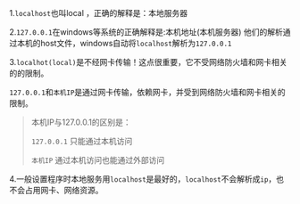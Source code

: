 1.`localhost`也叫local ，正确的解释是：本地服务器

2.`127.0.0.1`在windows等系统的正确解释是:本机地址(本机服务器)
他们的解析通过本机的host文件，windows自动将`localhost`解析为`127.0.0.1`

3.`localhot(local)`是不经网卡传输！这点很重要，它不受网络防火墙和网卡相关的的限制。

`127.0.0.1`和`本机IP`是通过网卡传输，依赖网卡，并受到网络防火墙和网卡相关的限制。

>本机IP与127.0.0.1的区别是：
>
>`127.0.0.1` 只能通过本机访问
>
>`本机IP` 通过本机访问也能通过外部访问

4.一般设置程序时本地服务用`localhost`是最好的，`localhost`不会解析成`ip`，也不会占用网卡、网络资源。